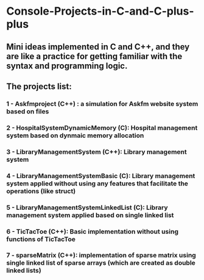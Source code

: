 # Console-Projects-in-C-and-C-plus-plus
## Mini ideas implemented in C and C++, and they are like a practice for getting familiar with the syntax and programming logic.
## The projects list:
### 1 - Askfmproject (C++) : a simulation for Askfm website system based on files
### 2 - HospitalSystemDynamicMemory (C): Hospital management system based on dynmaic memory allocation
### 3 - LibraryManagementSystem (C++): Library management system
### 4 - LibraryManagementSystemBasic (C): Library management system applied without using any features that facilitate the operations (like struct)
### 5 - LibraryManagementSystemLinkedList (C): Library management system applied based on single linked list
### 6 - TicTacToe (C++): Basic implementation without using functions of TicTacToe
### 7 - sparseMatrix (C++): implementation of sparse matrix using single linked list of sparse arrays (which are created as double linked lists)
